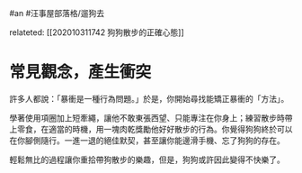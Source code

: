 #an #汪事屋部落格/遛狗去 

relateted: [[202010311742 狗狗散步的正確心態]]

# 常見觀念，產生衝突

許多人都說：「暴衝是一種行為問題。」於是，你開始尋找能矯正暴衝的「方法」。

學著使用項圈加上短牽繩，讓他不敢東張西望、只能專注在你身上；練習散步時帶上零食，在適當的時機，用一塊肉乾獎勵他好好散步的行為。你覺得狗狗終於可以在你腳側隨行。一進一退的絕佳默契，甚至讓你能邊滑手機、忘了狗狗的存在。

輕鬆無比的過程讓你重拾帶狗散步的樂趣，但是，狗狗或許因此變得不快樂了。